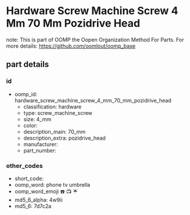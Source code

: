 # Hardware Screw Machine Screw 4 Mm 70 Mm Pozidrive Head  

note: This is part of OOMP the Oopen Organization Method For Parts. For more details: https://github.com/oomlout/oomp_base

##  part details





### id
* oomp_id: hardware_screw_machine_screw_4_mm_70_mm_pozidrive_head
  * classification: hardware
  * type: screw_machine_screw
  * size: 4_mm
  * color: 
  * description_main: 70_mm
  * description_extra: pozidrive_head
  * manufacturer: 
  * part_number: 

### other_codes
* short_code: 
* oomp_word: phone tv umbrella
* oomp_word_emoji :phone: :tv: :umbrella:
* md5_6_alpha: 4w9ii
* md5_6: 7d7c2a